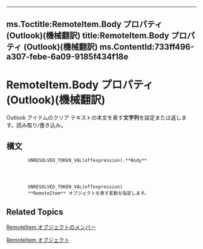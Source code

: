 

---
ms.Toctitle:RemoteItem.Body プロパティ (Outlook)(機械翻訳)
title:RemoteItem.Body プロパティ (Outlook)(機械翻訳)
ms.ContentId:733ff496-a307-febe-6a09-9185f434f18e
---
# RemoteItem.Body プロパティ (Outlook)(機械翻訳)




Outlook アイテムのクリア テキストの本文を表す**文字列**を設定または返します。読み取り/書き込み。

## 構文

            UNRESOLVED_TOKEN_VAL(offexpression).**Body**




            UNRESOLVED_TOKEN_VAL(offexpression)
            **RemoteItem** オブジェクトを表す変数を指定します。



## Related Topics

[RemoteItem オブジェクトのメンバー](15c0872e-88cc-9b9b-c31e-c15d6971e6e0.md)

[RemoteItem オブジェクト](6302aaff-cdcf-4d86-60f1-4bed15540d9f.md)




